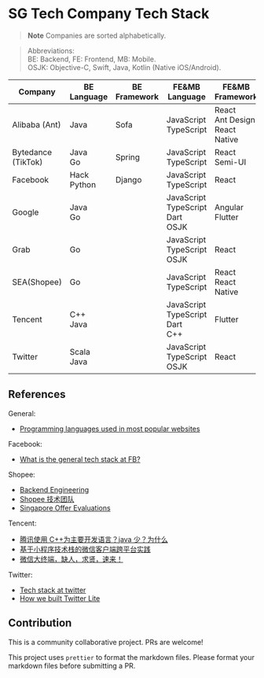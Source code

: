# SG Tech Company Tech Stack

> **Note** Companies are sorted alphabetically.

> Abbreviations:<br/>BE: Backend, FE: Frontend, MB: Mobile.<br/>OSJK: Objective-C, Swift, Java, Kotlin (Native iOS/Android).

| Company                | BE Language     | BE Framework | FE&MB Language                              | FE&MB Framework                       |
| ---------------------- | --------------- | ------------ | ------------------------------------------- | ------------------------------------- |
| Alibaba (Ant)          | Java            | Sofa         | JavaScript<br/>TypeScript                   | React<br/>Ant Design<br/>React Native |
| Bytedance<br/>(TikTok) | Java<br/>Go     | Spring       | JavaScript<br/>TypeScript                   | React<br/>Semi-UI                     |
| Facebook               | Hack<br/>Python | Django       | JavaScript<br/>TypeScript                   | React                                 |
| Google                 | Java<br/>Go     |              | JavaScript<br/>TypeScript<br/>Dart<br/>OSJK | Angular<br/>Flutter                   |
| Grab                   | Go              |              | JavaScript<br/>TypeScript<br/>OSJK          | React                                 |
| SEA(Shopee)            | Go              |              | JavaScript<br/>TypeScript                   | React<br/>React Native                |
| Tencent                | C++<br/>Java    |              | JavaScript<br/>TypeScript<br/>Dart<br/>C++  | Flutter                               |
| Twitter                | Scala<br/>Java  |              | JavaScript<br/>TypeScript<br/>OSJK          | React                                 |

## References

General:

- [Programming languages used in most popular websites](https://en.wikipedia.org/wiki/Programming_languages_used_in_most_popular_websites)

Facebook:

- [What is the general tech stack at FB?](https://www.teamblind.com/post/What-is-the-general-tech-stack-at-FB-3FgM74ir)

Shopee:

- [Backend Engineering](https://careers.shopee.sg/blog/2021/04/30/backend-engineering/)
- [Shopee 技术团队](https://segmentfault.com/u/techatshopee)
- [Singapore Offer Evaluations](https://www.teamblind.com/post/Singapore-Offer-Evaluations-bJJnmFGa)

Tencent:

- [腾讯使用 C++为主要开发语言？java 少？为什么](https://www.zhihu.com/question/30918223)
- [基于小程序技术栈的微信客户端跨平台实践](https://cloud.tencent.com/developer/article/1454496)
- [微信大终端，缺人，求贤，速来！](https://cloud.tencent.com/developer/article/1595767)

Twitter:

- [Tech stack at twitter](https://www.teamblind.com/post/Tech-stack-at-twitter-NePrdZEh)
- [How we built Twitter Lite](https://blog.twitter.com/engineering/en_us/topics/open-source/2017/how-we-built-twitter-lite)

## Contribution

This is a community collaborative project. PRs are welcome!

This project uses `prettier` to format the markdown files. Please format your markdown files before submitting a PR.
